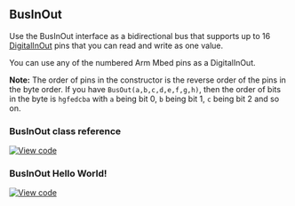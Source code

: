 ## BusInOut

Use the BusInOut interface as a bidirectional bus that supports up to 16 [DigitalInOut](/docs/v5.4/reference/api-references.html#digitalinout) pins that you can read and write as one value.

You can use any of the numbered Arm Mbed pins as a DigitalInOut.

<span class="notes">**Note:** The order of pins in the constructor is the reverse order of the pins in the byte order. If you have `BusOut(a,b,c,d,e,f,g,h)`, then the order of bits in the byte is `hgfedcba` with `a` being bit 0, `b` being bit 1, `c` being bit 2 and so on.</span>

### BusInOut class reference

[![View code](https://www.mbed.com/embed/?type=library)](/docs/v5.4/mbed-os-api-doxy/classmbed_1_1_bus_in_out.html)

### BusInOut Hello World!

[![View code](https://www.mbed.com/embed/?url=https://developer.mbed.org/teams/mbed_example/code/BusInOut_HelloWorld/)](https://developer.mbed.org/teams/mbed_example/code/BusInOut_HelloWorld/file/68629c6c4970/main.cpp)
